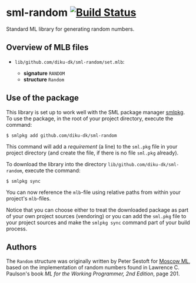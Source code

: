 # sml-random [![Build Status](https://travis-ci.org/diku-dk/sml-random.svg?branch=master)](https://travis-ci.org/diku-dk/sml-random)

Standard ML library for generating random numbers.

## Overview of MLB files

- `lib/github.com/diku-dk/sml-random/set.mlb`:

  - **signature** `RANDOM`
  - **structure** `Random`

## Use of the package

This library is set up to work well with the SML package manager
[smlpkg]().  To use the package, in the root of your project
directory, execute the command:

```
$ smlpkg add github.com/diku-dk/sml-random
```

This command will add a _requirement_ (a line) to the `sml.pkg` file in your
project directory (and create the file, if there is no file `sml.pkg`
already).

To download the library into the directory
`lib/github.com/diku-dk/sml-random`, execute the command:

```
$ smlpkg sync
```

You can now reference the `mlb`-file using relative paths from within
your project's `mlb`-files.

Notice that you can choose either to treat the downloaded package as
part of your own project sources (vendoring) or you can add the
`sml.pkg` file to your project sources and make the `smlpkg sync`
command part of your build process.

## Authors

The `Random` structure was originally written by Peter Sestoft for
[Moscow ML](https://mosml.org), based on the implementation of random
numbers found in Lawrence C. Paulson's book _ML for the Working
Programmer, 2nd Edition_, page 201.
